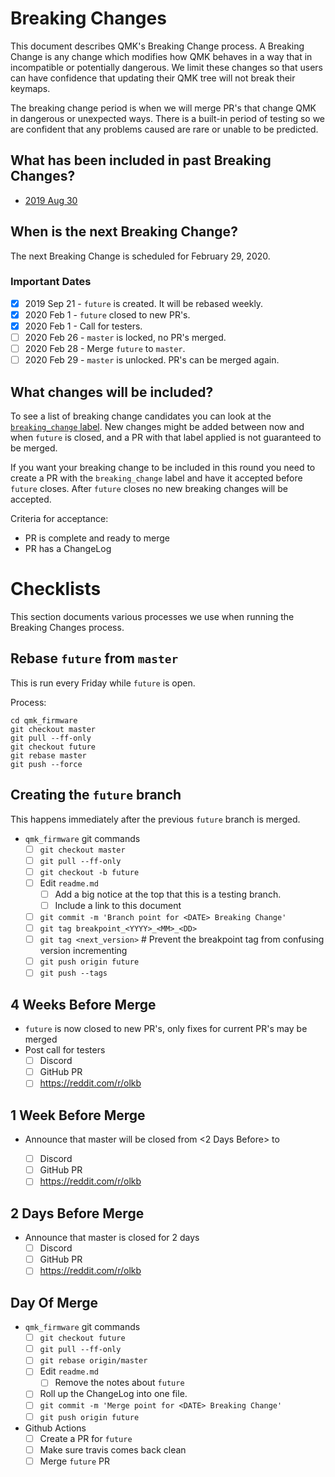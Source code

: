 # Breaking Changes

This document describes QMK's Breaking Change process. A Breaking Change is any change which modifies how QMK behaves in a way that in incompatible or potentially dangerous. We limit these changes so that users can have confidence that updating their QMK tree will not break their keymaps.

The breaking change period is when we will merge PR's that change QMK in dangerous or unexpected ways. There is a built-in period of testing so we are confident that any problems caused are rare or unable to be predicted.

## What has been included in past Breaking Changes?

* [2019 Aug 30](ChangeLog/20190830.md)

## When is the next Breaking Change?

The next Breaking Change is scheduled for February 29, 2020.

### Important Dates

* [x] 2019 Sep 21 - `future` is created. It will be rebased weekly.
* [x] 2020 Feb 1 - `future` closed to new PR's.
* [x] 2020 Feb 1 - Call for testers.
* [ ] 2020 Feb 26 - `master` is locked, no PR's merged.
* [ ] 2020 Feb 28 - Merge `future` to `master`.
* [ ] 2020 Feb 29 - `master` is unlocked. PR's can be merged again.

## What changes will be included?

To see a list of breaking change candidates you can look at the [`breaking_change` label](https://github.com/qmk/qmk_firmware/pulls?q=is%3Aopen+label%3Abreaking_change+is%3Apr). New changes might be added between now and when `future` is closed, and a PR with that label applied is not guaranteed to be merged.

If you want your breaking change to be included in this round you need to create a PR with the `breaking_change` label and have it accepted before `future` closes. After `future` closes no new breaking changes will be accepted.

Criteria for acceptance:

* PR is complete and ready to merge
* PR has a ChangeLog

# Checklists

This section documents various processes we use when running the Breaking Changes process.

## Rebase `future` from `master`

This is run every Friday while `future` is open.

Process:

```
cd qmk_firmware
git checkout master
git pull --ff-only
git checkout future
git rebase master
git push --force
```

## Creating the `future` branch

This happens immediately after the previous `future` branch is merged.

* `qmk_firmware` git commands
    * [ ] `git checkout master`
    * [ ] `git pull --ff-only`
    * [ ] `git checkout -b future`
    * [ ] Edit `readme.md`
        * [ ] Add a big notice at the top that this is a testing branch.
        * [ ] Include a link to this document
    * [ ] `git commit -m 'Branch point for <DATE> Breaking Change'`
    * [ ] `git tag breakpoint_<YYYY>_<MM>_<DD>`
    * [ ] `git tag <next_version>` # Prevent the breakpoint tag from confusing version incrementing
    * [ ] `git push origin future`
    * [ ] `git push --tags`

## 4 Weeks Before Merge

* `future` is now closed to new PR's, only fixes for current PR's may be merged
* Post call for testers
    * [ ] Discord
    * [ ] GitHub PR
    * [ ] https://reddit.com/r/olkb

## 1 Week Before Merge

* Announce that master will be closed from <2 Days Before> to <Day of Merge>
    * [ ] Discord
    * [ ] GitHub PR
    * [ ] https://reddit.com/r/olkb

## 2 Days Before Merge

* Announce that master is closed for 2 days
    * [ ] Discord
    * [ ] GitHub PR
    * [ ] https://reddit.com/r/olkb

## Day Of Merge

* `qmk_firmware` git commands
    * [ ] `git checkout future`
    * [ ] `git pull --ff-only`
    * [ ] `git rebase origin/master`
    * [ ] Edit `readme.md`
        * [ ] Remove the notes about `future`
    * [ ] Roll up the ChangeLog into one file.
    * [ ] `git commit -m 'Merge point for <DATE> Breaking Change'`
    * [ ] `git push origin future`
* Github Actions
    * [ ] Create a PR for `future`
    * [ ] Make sure travis comes back clean
    * [ ] Merge `future` PR

